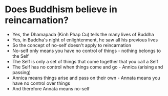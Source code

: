 # Does Buddhism believe in reincarnation?
- Yes, the Dhamapada (Kinh Phap Cu) tells the many lives of Buddha
- Yes, in Buddha's night of enlightenment, he saw all his previous lives
- So the concept of no-self doesn't apply to reincarnation
- No-self only means you have no control of things - nothing belongs to the Self
- The Self is only a set of things that come together that you call a Self
- The Self has no control when things come and go - Annica (arising and passing)
- Annica means things arise and pass on their own - Annata means you have no control over things
- And therefore Annata means no-self

